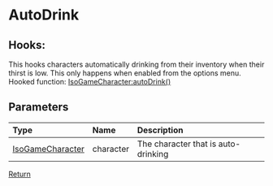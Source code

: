 # AutoDrink
## Hooks:
This hooks characters automatically drinking from their inventory when their thirst is low. This only happens when enabled from the options menu.  
Hooked function: [IsoGameCharacter:autoDrink()](https://projectzomboid.com/modding/zombie/characters/IsoGameCharacter.html#autoDrink())
## Parameters
| Type | Name | Description |
| :--- | :--- | :--- |
| [IsoGameCharacter](https://projectzomboid.com/modding/zombie/characters/IsoGameCharacter.html) | character | The character that is auto-drinking |

[Return](../Hooks.md)
